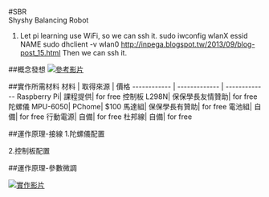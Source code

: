 #SBR  
Shyshy Balancing Robot

1. Let pi learning use WiFi, so we can ssh it.
sudo iwconfig wlanX essid NAME
sudo dhclient -v wlan0
http://inpega.blogspot.tw/2013/09/blog-post_15.html
Then we can ssh it.

##概念發想
[![參考影片](http://i.ytimg.com/vi/YRdBsVTHEG0/0.jpg)](https://www.youtube.com/watch?v=7-mgaIe287M)


##實作所需材料
 材料 | 取得來源 | 價格 
------------ | ------------- | -------------
Raspberry Pi|			課程提供|			for free
控制板 L298N|		保保學長友情贊助|			for free
陀螺儀 MPU-6050|		PChome|			$100
馬達組|	保保學長有贊助|			for free
電池組|		自備|			for free
行動電源|			自備|			for free
杜邦線|			自備|		for free

##運作原理-接線
1.陀螺儀配置

2.控制板配置

##運作原理-參數微調

[![實作影片](http://i.ytimg.com/vi/Ki7mhFmQ6sM/0.jpg)](https://www.youtube.com/watch?v=Ki7mhFmQ6sM)


